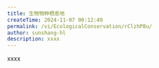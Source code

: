 ```yaml
---
title: 生物物种栖息地
createTime: 2024-11-07 00:12:49
permalink: /vi/EcologicalConservation/rClzhP8u/
author: sunshang-hl
description: xxxx
---
```


xxxx